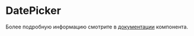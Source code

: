 # DatePicker

Более подробную информацию смотрите в <a href="https://lego.yandex-team.ru/lego-components/components/datepicker/examples" target="_blank">документации</a> компонента.
